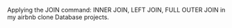 Applying the JOIN command: INNER JOIN, LEFT JOIN, FULL OUTER JOIN in my airbnb clone Database projects.
